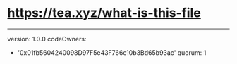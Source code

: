  # https://tea.xyz/what-is-this-file
---
version: 1.0.0
codeOwners:
  - '0x01fb5604240098D97F5e43F766e10b3Bd65b93ac'
quorum: 1
